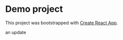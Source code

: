 # Demo project

This project was bootstrapped with [Create React App](https://github.com/facebook/create-react-app).

an
update
